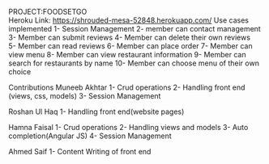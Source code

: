 PROJECT:FOODSETGO      
Heroku Link: https://shrouded-mesa-52848.herokuapp.com/
Use cases implemented
1- Session Management
2- member can contact management
3- Member can submit reviews 
4- Member can delete their own reviews  
5- Member can read reviews 
6- Member can place order
7- Member can view menu
8- Member can view restaurant information 
9- Member can search for restaurants by name 
10- Member can choose menu of their own choice



Contributions
Muneeb Akhtar
1- Crud operations
2- Handling front end (views, css, models)
3- Session Management

Roshan Ul Haq
1- Handling front end(website pages)

Hamna Faisal
1- Crud operations
2- Handling views and models 
3- Auto completion(Angular JS)
4- Session Management

Ahmed Saif 
1- Content Writing of front end

